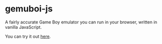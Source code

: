 # gemuboi-js
A fairly accurate Game Boy emulator you can run in your browser, written in vanilla JavaScript.

You can try it out [here](https://gemuboi.com).
